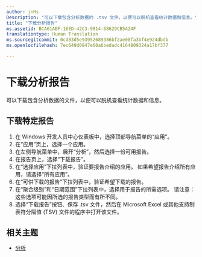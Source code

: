 ```yaml
---
author: jnHs
Description: "可以下载包含分析数据的 .tsv 文件，以便可以脱机查看统计数据和信息。"
title: "下载分析报告"
ms.assetid: BCA61ABF-16ED-42C3-9014-68629CB5A24F
translationtype: Human Translation
ms.sourcegitcommit: 0cd83d5e93952689386bf2ae08fa3bf4e924dbdb
ms.openlocfilehash: 7ec649d0847e60a6bedadc4164809324a17bf377

---
```


# 下载分析报告


可以下载包含分析数据的文件，以便可以脱机查看统计数据和信息。

## 下载特定报告

1.  在 Windows 开发人员中心仪表板中，选择顶部导航菜单的“应用”。
2.  在“应用”页上，选择一个应用。
3.  在左侧导航菜单中，展开“分析”，然后选择一份可用报告。
4.  在报告页上，选择“下载报告”。
5.  在“选择应用”下拉列表中，验证要报告介绍的应用。 如果希望报告介绍所有应用，请选择“所有应用”。
6.  在“可供下载的报告”下拉列表中，验证希望下载的报告。
7.  在“聚合级别”和“日期范围”下拉列表中，选择用于报告的所需选项。 请注意：这些选项可能因所选的报告类型而有所不同。
8.  选择“下载报告”按钮、保存 .tsv 文件，然后在 Microsoft Excel 或其他支持制表符分隔值 (TSV) 文件的程序中打开该文件。

## 相关主题
- [分析](analytics.md)



<!--HONumber=Nov16_HO1-->


